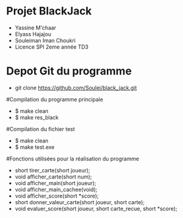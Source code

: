 Projet BlackJack 
=================

- Yassine M'chaar
- Elyass Hajajou
- Souleiman Iman Choukri
- Licence SPI 2eme année
TD3
# Depot Git du programme

- git clone https://github.com/Soulei/black_jack.git

#Compilation du programme principale

- $ make clean
- $ make res_black

#Compilation du fichier test

- $ make clean
- $ make test.exe


#Fonctions utilisées pour la réalisation du programme

- short tirer_carte(short joueur);
- void afficher_carte(short num);
- void afficher_main(short joueur);
- void afficher_main_cachee(void);
- void afficher_score(short *score);
- short donner_valeur_carte(short joueur, short carte);
- void evaluer_score(short joueur, short carte_recue, short *score);


